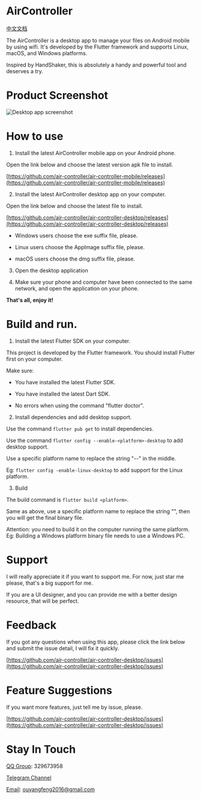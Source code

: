 # AirController

[中文文档](https://github.com/air-controller/air-controller-desktop/blob/master/README_zh_CN.md)

The AirController is a desktop app to manage your files on Android mobile by using wifi. It's developed by the Flutter framework and supports Linux, macOS, and Windows platforms.

Inspired by HandShaker, this is absolutely a handy and powerful tool and deserves a try.

# Product Screenshot

![Desktop app screenshot](https://raw.githubusercontent.com/yuanhoujun/material/main/AirController/images/desktop_image_list_page.en.png)


# How to use

1. Install the latest AirController mobile app on your Android phone.

Open the link below and choose the latest version apk file to install.

[https://github.com/air-controller/air-controller-mobile/releases](https://github.com/air-controller/air-controller-mobile/releases)

2. Install the latest AirController desktop app on your computer.

Open the link below and choose the latest file to install.

[https://github.com/air-controller/air-controller-desktop/releases](https://github.com/air-controller/air-controller-desktop/releases)

* Windows users choose the exe suffix file, please.

* Linux users choose the AppImage suffix file, please.

* macOS users choose the dmg suffix file, please.



3. Open the desktop application

4. Make sure your phone and computer have been connected to the same network, and open the application on your phone.

**That's all, enjoy it!**

# Build and run.

1. Install the latest Flutter SDK on your computer.

This project is developed by the Flutter framework. You should install Flutter first on your computer.

Make sure:

* You have installed the latest Flutter SDK.

* You have installed the latest Dart SDK.

* No errors when using the command "flutter doctor".



2. Install dependencies and add desktop support.

Use the command `flutter pub get` to install dependencies.

Use the command `flutter config --enable-<platform>-desktop` to add desktop support.



Use a specific platform name to replace the string "-<platform>-" in the middle.

Eg: `flutter config -enable-linux-desktop` to add support for the Linux platform.



3. Build

The build command is `flutter build <platform>`.

Same as above, use a specific platform name to replace the string "<platform>", then you will get the final binary file.

Attention: you need to build it on the computer running the same platform. Eg: Building a Windows platform binary file needs to use a Windows PC.



# Support

I will really appreciate it if you want to support me. For now, just star me please, that's a big support for me.

If you are a UI designer, and you can provide me with a better design resource, that will be perfect.

# Feedback

If you got any questions when using this app, please click the link below and submit the issue detail, I will fix it quickly.

[https://github.com/air-controller/air-controller-desktop/issues](https://github.com/air-controller/air-controller-desktop/issues)

# Feature Suggestions

If you want more features, just tell me by issue, please.

[https://github.com/air-controller/air-controller-desktop/issues](https://github.com/air-controller/air-controller-desktop/issues)


# Stay In Touch
[QQ Group](https://im.qq.com/index): 329673958

[Telegram Channel](https://t.me/aircontroller2022)

[Email](mailto:ouyangfeng2016@gmail.com): ouyangfeng2016@gmail.com
